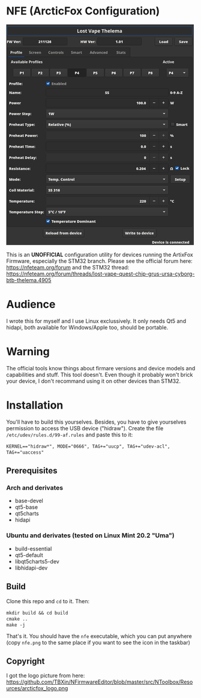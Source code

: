 # NFE (ArcticFox Configuration)

![](res/nfe_ss.png)

This is an **UNOFFICIAL** configuration utility for devices running the ArtixFox Firmware, especially the STM32 branch.
Please see the official forum here:
https://nfeteam.org/forum
and the STM32 thread:
https://nfeteam.org/forum/threads/lost-vape-quest-chip-grus-ursa-cyborg-btb-thelema.4905

# Audience
I wrote this for myself and I use Linux exclussively. It only needs Qt5 and hidapi, both available for Windows/Apple too, should be portable.

# Warning
The official tools know things about firmare versions and device models and capabilities and stuff. This tool doesn't.
Even though it probably won't brick your device, I don't recommand using it on other devices than STM32.

# Installation
You'll have to build this yourselves.
Besides, you have to give yourselves permission to access the USB device ("hidraw").
Create the file `/etc/udev/rules.d/99-af.rules` and paste this to it:
```
KERNEL=="hidraw*", MODE="0666", TAG+="uucp", TAG+="udev-acl", TAG+="uaccess"
```

## Prerequisites
### Arch and derivates
- base-devel
- qt5-base
- qt5charts
- hidapi

### Ubuntu and derivates (tested on Linux Mint 20.2 "Uma")
- build-essential
- qt5-default
- libqt5charts5-dev
- libhidapi-dev

## Build
Clone this repo and `cd` to it. Then:
```
mkdir build && cd build
cmake ..
make -j
```
That's it. You should have the `nfe` executable, which you can put anywhere (copy `nfe.png` to the same place if you want to see the icon in the taskbar)

## Copyright
I got the logo picture from here: https://github.com/TBXin/NFirmwareEditor/blob/master/src/NToolbox/Resources/arcticfox_logo.png